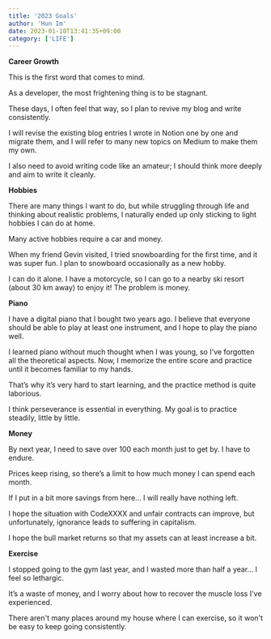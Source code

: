```yaml
---
title: '2023 Goals'
author: 'Hun Im'
date: 2023-01-10T13:41:35+09:00
category: ['LIFE']
---
```


**Career Growth**

This is the first word that comes to mind.

As a developer, the most frightening thing is to be stagnant.

These days, I often feel that way, so I plan to revive my blog and write consistently.

I will revise the existing blog entries I wrote in Notion one by one and migrate them,
and I will refer to many new topics on Medium to make them my own.

I also need to avoid writing code like an amateur; I should think more deeply and aim to write it cleanly.

**Hobbies**

There are many things I want to do, but while struggling through life and thinking about realistic problems, I naturally ended up only sticking to light hobbies I can do at home.

Many active hobbies require a car and money.

When my friend Gevin visited, I tried snowboarding for the first time, and it was super fun. I plan to snowboard occasionally as a new hobby.

I can do it alone. I have a motorcycle, so I can go to a nearby ski resort (about 30 km away) to enjoy it! The problem is money.

**Piano**

I have a digital piano that I bought two years ago. I believe that everyone should be able to play at least one instrument, and I hope to play the piano well.

I learned piano without much thought when I was young, so I've forgotten all the theoretical aspects. Now, I memorize the entire score and practice until it becomes familiar to my hands.

That’s why it’s very hard to start learning, and the practice method is quite laborious.

I think perseverance is essential in everything. My goal is to practice steadily, little by little.

**Money**

By next year, I need to save over 100 each month just to get by. I have to endure.

Prices keep rising, so there’s a limit to how much money I can spend each month.

If I put in a bit more savings from here… I will really have nothing left.

I hope the situation with CodeXXXX and unfair contracts can improve, but unfortunately, ignorance leads to suffering in capitalism.

I hope the bull market returns so that my assets can at least increase a bit.

**Exercise**

I stopped going to the gym last year, and I wasted more than half a year... I feel so lethargic.

It’s a waste of money, and I worry about how to recover the muscle loss I've experienced.

There aren't many places around my house where I can exercise, so it won't be easy to keep going consistently.